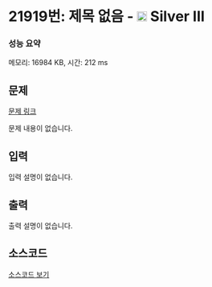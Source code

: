 # 21919번: 제목 없음 - <img src="https://static.solved.ac/tier_small/8.svg" style="height:20px" /> Silver III

<!-- performance -->
### 성능 요약
메모리: 16984 KB, 시간: 212 ms
<!-- end -->

## 문제

[문제 링크](https://boj.kr/21919)

문제 내용이 없습니다.

## 입력

입력 설명이 없습니다.

## 출력

출력 설명이 없습니다.

## 소스코드

[소스코드 보기](Main.java)
